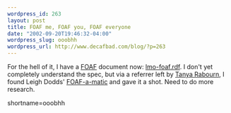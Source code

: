 ```yaml
--- 
wordpress_id: 263
layout: post
title: FOAF me, FOAF you, FOAF everyone
date: "2002-09-20T19:46:32-04:00"
wordpress_slug: ooobhh
wordpress_url: http://www.decafbad.com/blog/?p=263
---
```

For the hell of it, I have a <a href="http://www.decafbad.com/twiki/bin/view/Main/FOAF">FOAF</a> document now: <a href="http://www.decafbad.com/gems/lmo-foaf.rdf">lmo-foaf.rdf</a>.  I don't yet completely understand the spec, but via a referrer left by <a href="http://www.pixelcharmer.com/fieldnotes/">Tanya Rabourn</a>, I found Leigh Dodds'  <a href="http://www.ldodds.com/foaf/foaf-a-matic.html">FOAF-a-matic</a> and gave it a shot.  Need to do more research.
<!--more-->
shortname=ooobhh
